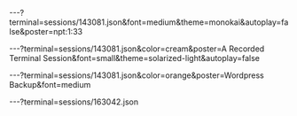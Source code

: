 ---?terminal=sessions/143081.json&font=medium&theme=monokai&autoplay=false&poster=npt:1:33

---?terminal=sessions/143081.json&color=cream&poster=A Recorded Terminal Session&font=small&theme=solarized-light&autoplay=false

---?terminal=sessions/143081.json&color=orange&poster=Wordpress Backup&font=medium

---?terminal=sessions/163042.json

